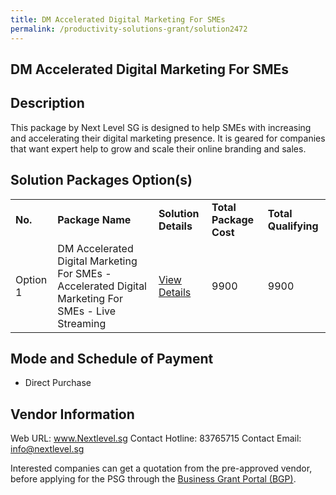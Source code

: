 ```yaml
---
title: DM Accelerated Digital Marketing For SMEs
permalink: /productivity-solutions-grant/solution2472
---
```


## DM Accelerated Digital Marketing For SMEs

## Description

This package by Next Level SG is designed to help SMEs with increasing and accelerating their digital marketing presence. It is geared for companies that want expert help to grow and scale their online branding and sales.

## Solution Packages Option(s)

<table>
<tr>
<td><b>No.</b></td>
<td><b>Package Name</b></td>
<td><b>Solution Details</b></td>
<td><b>Total Package Cost</b></td>
<td><b>Total Qualifying</b></td>
</tr>
<tr>
<td>Option 1</td>
<td>DM Accelerated Digital Marketing For SMEs - Accelerated Digital Marketing For SMEs - Live Streaming</td>
<td><a href='https://www.gobusiness.gov.sg/images/psg/Next_Level_SG_20210331_Desensitised_Annex_3_Part_3.pdf'>View Details</a></td>
<td>9900</td>
<td>9900</td>
</tr>
</table>

## Mode and Schedule of Payment

 - Direct Purchase

## Vendor Information

 Web URL: www.Nextlevel.sg 
Contact Hotline: 83765715 
Contact Email: info@nextlevel.sg 


Interested companies can get a quotation from the pre-approved vendor, before applying for the PSG through the <a href='https://www.businessgrants.gov.sg/'>Business Grant Portal (BGP)</a>.
